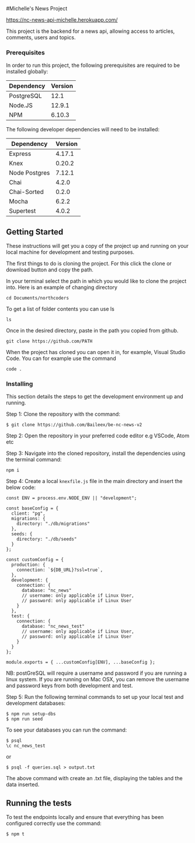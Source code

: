 #Michelle's News Project

https://nc-news-api-michelle.herokuapp.com/

This project is the backend for a news api, allowing access to articles, comments, users and topics.


### Prerequisites

In order to run this project, the following prerequisites are required to be installed globally:

| Dependency | Version |
| ---------- | ------- |
| PostgreSQL | 12.1    |
| Node.JS    | 12.9.1  |
| NPM        | 6.10.3  |

The following developer dependencies will need to be installed:

| Dependency    | Version |
| ------------- | ------- |
| Express       | 4.17.1  |
| Knex          | 0.20.2  |
| Node Postgres | 7.12.1  |
| Chai          | 4.2.0   |
| Chai-Sorted   | 0.2.0   |
| Mocha         | 6.2.2   |
| Supertest     | 4.0.2   |


## Getting Started

These instructions will get you a copy of the project up and running on your local machine for development and testing purposes.

The first things to do is cloning the project. For this click the clone or download button and copy the path.

In your terminal select the path in which you would like to clone the project into. Here is an example of changing directory

```
cd Documents/northcoders
```

To get a list of folder contents you can use ls

```
ls

```

Once in the desired directory, paste in the path you copied from github.

```
git clone https://github.com/PATH
```

When the project has cloned you can open it in, for example, Visual Studio Code. You can for example use the command

```
code .
```

### Installing

This section details the steps to get the development environment up and running. 


Step 1: Clone the repository with the command: 

```
$ git clone https://github.com/Baileex/be-nc-news-v2
```

Step 2: Open the repository in your preferred code editor e.g VSCode, Atom etc

Step 3: Navigate into the cloned repository, install the dependencies using the terminal command:

```
npm i
```

Step 4: Create a local `knexfile.js` file in the main directory and insert the below code:

```const { DB_URL } = process.env;
const ENV = process.env.NODE_ENV || "development";

const baseConfig = {
  client: "pg",
  migrations: {
    directory: "./db/migrations"
  },
  seeds: {
    directory: "./db/seeds"
  }
};

const customConfig = {
  production: {
    connection: `${DB_URL}?ssl=true`,
  },
  development: {
    connection: {
      database: "nc_news"
      // username: only applicable if Linux User,
      // password: only applicable if Linux User 
    }
  },
  test: {
    connection: {
      database: "nc_news_test"
      // username: only applicable if Linux User,
      // password: only applicable if Linux User
    }
  }
};

module.exports = { ...customConfig[ENV], ...baseConfig };
```

NB: postGreSQL will require a username and password if you are running a linux system. If you are running on Mac OSX, you can remove the username and password keys from both development and test.

Step 5: Run the following terminal commands to set up your local test and development databases:

```
$ npm run setup-dbs
$ npm run seed
```

To see your databases you can run the command:

```
$ psql
\c nc_news_test
```

or 

```
$ psql -f queries.sql > output.txt

```

The above command with create an .txt file, displaying the tables and the data inserted.

## Running the tests

To test the endpoints locally and ensure that everything has been configured correctly use the command:

```
$ npm t
```
